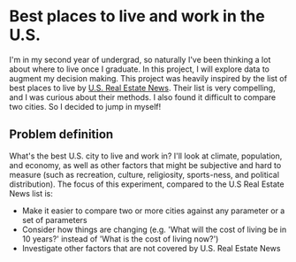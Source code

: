 # Best places to live and work in the U.S.
I'm in my second year of undergrad, so naturally I've been thinking a lot about where to live once I graduate. In this project, I will explore data to augment my decision making. This project was heavily inspired by the list of best places to live by [U.S. Real Estate News](https://realestate.usnews.com/places/rankings/best-places-to-live). Their list is very compelling, and I was curious about their methods. I also found it difficult to compare two cities. So I decided to jump in myself!

## Problem definition
What's the best U.S. city to live and work in? I'll look at climate, population, and economy, as well as other factors that might be subjective and hard to measure (such as recreation, culture, religiosity, sports-ness, and political distribution). The focus of this experiment, compared to the U.S Real Estate News list is:
* Make it easier to compare two or more cities against any parameter or a set of parameters
* Consider how things are changing (e.g. 'What will the cost of living be in 10 years?' instead of 'What is the cost of living now?')
* Investigate other factors that are not covered by U.S. Real Estate News
